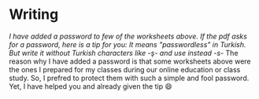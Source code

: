 # Writing

_I have added a password to few of the worksheets above. If the pdf asks for a password, here is a tip for you: It means "passwordless" in Turkish. But write it without Turkish characters like -*ş*- and use instead -*s*_-
The reason why I have added a password is that some worksheets above were the ones I prepared for my classes during our online education or class study. So, I prefred to protect them with such a simple and fool password. Yet, I have helped you and already given the tip :smile:
